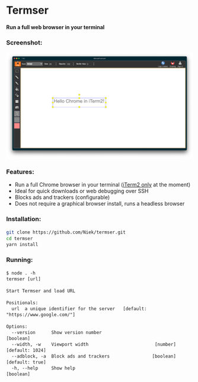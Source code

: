 # Termser
#### Run a full web browser in your terminal

### Screenshot:
![Screenshot of Termser](.github/screenshot.png)

### Features:
* Run a full Chrome browser in your terminal ([iTerm2 only](https://www.iterm2.com/documentation-images.html) at the moment)
* Ideal for quick downloads or web debugging over SSH
* Blocks ads and trackers (configurable)
* Does not require a graphical browser install, runs a headless browser

### Installation:
```bash
git clone https://github.com/Niek/termser.git
cd termser
yarn install
```

### Running:
```
$ node . -h
termser [url]

Start Termser and load URL

Positionals:
  url  a unique identifier for the server   [default: "https://www.google.com/"]

Options:
  --version      Show version number                                   [boolean]
  --width, -w    Viewport width                         [number] [default: 1024]
  --adblock, -a  Block ads and trackers                [boolean] [default: true]
  -h, --help     Show help                                             [boolean]
```